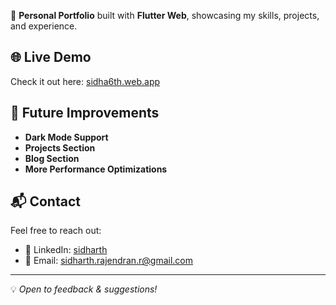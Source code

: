 
🚀 **Personal Portfolio** built with **Flutter Web**, showcasing my skills, projects, and experience.

## 🌐 Live Demo
Check it out here: [sidha6th.web.app](https://sidha6th.web.app/)


## 📌 Future Improvements
- **Dark Mode Support**
- **Projects Section**
- **Blog Section**
- **More Performance Optimizations**

## 📬 Contact
Feel free to reach out:
- 💼 LinkedIn: [sidharth](https://www.linkedin.com/in/sidharth-r-9889a3219/)
- 📧 Email: sidharth.rajendran.r@gmail.com
---
💡 *Open to feedback & suggestions!*